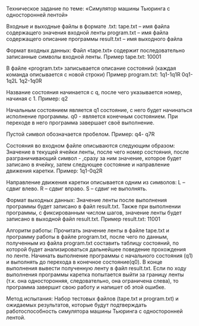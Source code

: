 Техническое задание по теме: 
«Симулятор машины Тьюринга с односторонней лентой»

Входные и выходные файлы в формате .txt:
tape.txt – имя файла содержащего значения входной ленты
program.txt – имя файла содержащего описание программы
result.txt – имя выходного файла

Формат входных данных:
Файл «tape.txt» содержит последовательно записанные символы входной ленты.
Пример tape.txt: 
10001

В файле «program.txt» записывается описание состояний (каждая команда описывается с новой строки)
Пример program.txt: 
1q1-1q1R
0q1-1q2L
1q2-1q0R

Название состояния начинается с q, после чего указывается номер, начиная с 1.
Пример: 
q2

Начальным состоянием является q1 состояние, с него будет начинаться исполнение программы.
q0 - является конечным состоянием. При переходе в него программа завершает своё выполнение.

Пустой символ обозначается пробелом.
Пример:
 q4- q7R
 
Состояния во входном файле описываются следующим образом:
Значение в текущей ячейки ленты, после чего номер состояния, после разграничивающий символ - ,сразу за ним значение, которое будет записано в ячейку, затем следующее состояние и направление движения каретки.
Пример: 
1q1-0q2R

Направление движения каретки описывается одним из символов:
L – сдвиг влево.
R – сдвиг вправо.
S – сдвиг не выполнять.

Формат выходных данных:
Значение ленты после выполнения программы будет записано в файл result.txt.
Также при выполнении программы, с фиксированным числом шагов, значение ленты будет записано в выходной файл result.txt.
Пример result.txt: 
11001

Алгоритм работы:
Прочитать значение ленты в файле tape.txt и программу работы в файле program.txt, после чего по данным, полученным из файла program.txt составить таблицу состояний, по которой будет анализироваться дальнейшее поведение прохождения по ленте. Начинать выполнение программы с начального состояния (q1) и выполнять до перехода в конечное состояние(q0). В конце выполнения вывести полученную ленту в файл result.txt.
Если по ходу выполнения программы каретка попытается выйти за границу ленты (т.к. она односторонняя, следовательно, она ограничена слева), то программа завершит свою работу и напишет об этой ошибке.

Метод испытания: 
Набор тестовых файлов (tape.txt и program.txt) и ожидаемых результатов, которые будут подтверждать работоспособность симулятора машины Тьюринга с односторонней лентой.
